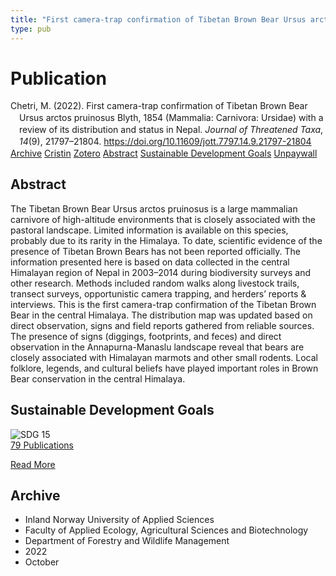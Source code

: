 ```yaml
---
title: "First camera-trap confirmation of Tibetan Brown Bear Ursus arctos pruinosus Blyth, 1854 (Mammalia: Carnivora: Ursidae) with a review of its distribution and status in Nepal"
type: pub
---
```

<h1>Publication</h1>
<article id="csl-bib-container-RD9IMQWS" class="csl-bib-container">
  <div class="csl-bib-body" style="line-height: 1.35; padding-left: 1em; text-indent:-1em;">
  <div class="csl-entry">Chetri, M. (2022). First camera-trap confirmation of Tibetan Brown Bear Ursus arctos pruinosus Blyth, 1854 (Mammalia: Carnivora: Ursidae) with a review of its distribution and status in Nepal. <i>Journal of Threatened Taxa</i>, <i>14</i>(9), 21797&#x2013;21804. <a href="https://doi.org/10.11609/jott.7797.14.9.21797-21804">https://doi.org/10.11609/jott.7797.14.9.21797-21804</a></div>
</div>
  <div class="csl-bib-buttons">
    <a href="#taxonomy-article-RD9IMQWS" class="csl-bib-button">Archive</a>
    <a href="https://app.cristin.no/results/show.jsf?id=2063233" alt="Cristin URL" class="csl-bib-button">Cristin</a>
    <a href="http://zotero.org/groups/5022929/items/RD9IMQWS" alt="Zotero URL" class="csl-bib-button">Zotero</a>
    <a href="#abstract-article-RD9IMQWS" class="csl-bib-button">Abstract</a>
    <a href="#sdg-article-RD9IMQWS" class="csl-bib-button">Sustainable Development Goals</a>
    <a href="https://threatenedtaxa.org/JoTT/article/download/7797/8831" class="csl-bib-button">Unpaywall</a>
  </div>
  <div id="csl-bib-meta-container-RD9IMQWS"></div>
</article>
<div id="csl-bib-meta-RD9IMQWS" class="csl-bib-meta">
  <article id="abstract-article-RD9IMQWS" class="abstract-article">
    <h1>Abstract</h1>
    The Tibetan Brown Bear Ursus arctos pruinosus is a large mammalian carnivore of high-altitude environments that is closely associated with the pastoral landscape. Limited information is available on this species, probably due to its rarity in the Himalaya. To date, scientific evidence of the presence of Tibetan Brown Bears has not been reported officially. The information presented here is based on data collected in the central Himalayan region of Nepal in 2003–2014 during biodiversity surveys and other research. Methods included random walks along livestock trails, transect surveys, opportunistic camera trapping, and herders’ reports &amp; interviews. This is the first camera-trap confirmation of the Tibetan Brown Bear in the central Himalaya. The distribution map was updated based on direct observation, signs and field reports gathered from reliable sources. The presence of signs (diggings, footprints, and feces) and direct observation in the Annapurna-Manaslu landscape reveal that bears are closely associated with Himalayan marmots and other small rodents. Local folklore, legends, and cultural beliefs have played important roles in Brown Bear conservation in the central Himalaya. 
  </article>
  <article id="sdg-article-RD9IMQWS" class="sdg-article">
    <h1>Sustainable Development Goals</h1>
    <div class="sdg-container"><div id="sdg15" class="sdg">
<img src="{{< params subfolder >}}images/sdg/sdg15_en.png" class="image" alt="SDG 15">
<div class="sdg-overlay">
<a href="{{< params subfolder >}}en/archive/?sdg=15#archive" class="sdg-publication-count"><span>79</span> Publications</a>
<p><a href="https://sdgs.un.org/goals/goal15" class="sdg-read-more">Read More</a></p>
</div>
</div></div>
  </article>
  <article id="taxonomy-article-RD9IMQWS" class="taxonomy-article">
    <h1>Archive</h1>
    <ul>
      <li>Inland Norway University of Applied Sciences</li>
      <li>Faculty of Applied Ecology, Agricultural Sciences and Biotechnology</li>
      <li>Department of Forestry and Wildlife Management</li>
      <li>2022</li>
      <li>October</li>
    </ul>
  </article>
</div>
